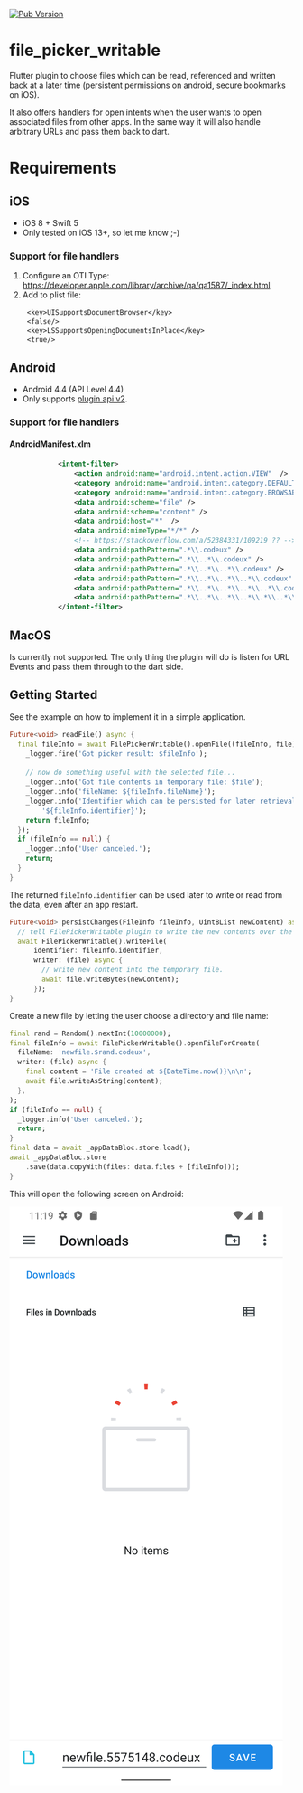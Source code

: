 [![Pub Version](https://img.shields.io/pub/v/file_picker_writable)](https://pub.dev/packages/file_picker_writable)

# file_picker_writable

Flutter plugin to choose files which can be read, referenced and written back at a
  later time (persistent permissions on android, secure bookmarks on iOS).

It also offers handlers for open intents when the user wants to open associated files from
other apps. In the same way it will also handle arbitrary URLs and pass them back to dart.

# Requirements


## iOS

* iOS 8 + Swift 5
* Only tested on iOS 13+, so let me know ;-)

### Support for file handlers

1. Configure an OTI Type: https://developer.apple.com/library/archive/qa/qa1587/_index.html
2. Add to plist file:
   ```
	<key>UISupportsDocumentBrowser</key>
	<false/>
	<key>LSSupportsOpeningDocumentsInPlace</key>
	<true/>
   ```

## Android

* Android 4.4 (API Level 4.4)
* Only supports [plugin api v2](https://flutter.dev/go/android-project-migration).

### Support for file handlers

#### AndroidManifest.xlm
```xml
            <intent-filter>
                <action android:name="android.intent.action.VIEW"  />
                <category android:name="android.intent.category.DEFAULT" />
                <category android:name="android.intent.category.BROWSABLE" />
                <data android:scheme="file" />
                <data android:scheme="content" />
                <data android:host="*"  />
                <data android:mimeType="*/*" />
                <!-- https://stackoverflow.com/a/52384331/109219 ?? -->
                <data android:pathPattern=".*\\.codeux" />
                <data android:pathPattern=".*\\..*\\.codeux" />
                <data android:pathPattern=".*\\..*\\..*\\.codeux" />
                <data android:pathPattern=".*\\..*\\..*\\..*\\.codeux" />
                <data android:pathPattern=".*\\..*\\..*\\..*\\..*\\.codeux" />
                <data android:pathPattern=".*\\..*\\..*\\..*\\.*\\..*\\.codeux" />
            </intent-filter>
```

## MacOS

Is currently not supported. The only thing the plugin will do is listen for URL Events
and pass them through to the dart side.


## Getting Started

See the example on how to implement it in a simple application.

```dart
Future<void> readFile() async {
  final fileInfo = await FilePickerWritable().openFile((fileInfo, file) async {
    _logger.fine('Got picker result: $fileInfo');

    // now do something useful with the selected file...
    _logger.info('Got file contents in temporary file: $file');
    _logger.info('fileName: ${fileInfo.fileName}');
    _logger.info('Identifier which can be persisted for later retrieval:'
        '${fileInfo.identifier}');
    return fileInfo;
  });
  if (fileInfo == null) {
    _logger.info('User canceled.');
    return;
  }
}
```

The returned `fileInfo.identifier` can be used later to write or read from the data,
even after an app restart.

```dart
Future<void> persistChanges(FileInfo fileInfo, Uint8List newContent) async {
  // tell FilePickerWritable plugin to write the new contents over the user selected file
  await FilePickerWritable().writeFile(
      identifier: fileInfo.identifier,
      writer: (file) async {
        // write new content into the temporary file.
        await file.writeBytes(newContent);
      });
}
```

Create a new file by letting the user choose a directory and file name:

```dart
final rand = Random().nextInt(10000000);
final fileInfo = await FilePickerWritable().openFileForCreate(
  fileName: 'newfile.$rand.codeux',
  writer: (file) async {
    final content = 'File created at ${DateTime.now()}\n\n';
    await file.writeAsString(content);
  },
);
if (fileInfo == null) {
  _logger.info('User canceled.');
  return;
}
final data = await _appDataBloc.store.load();
await _appDataBloc.store
    .save(data.copyWith(files: data.files + [fileInfo]));
}
```

This will open the following screen on Android:

![create file screenshot](doc/Screenshot_1655543951.png)
